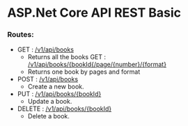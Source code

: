 # ASP.Net Core API REST Basic

### Routes:

- GET : [/v1/api/books](/v1/api/books)
  - Returns all the books
  GET : [/v1/api/books/{bookId{/page/{number}/{format}](/v1/api/books/{bookId{/page/{number}/{format)
  - Returns one book by pages and format
- POST : [/v1/api/books](/v1/api/books)
  - Create a new book.
- PUT : [/v1/api/books/{bookId}](/v1/api/books/{id})
  - Update a book.
- DELETE : [/v1/api/books/{bookId}](/v1/api/books/{id})
  - Delete a book.
